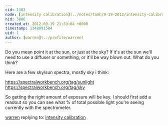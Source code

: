 ```yaml
---
cid: 1382
node: [intensity calibration](../notes/tomh/9-19-2012/intensity-calibration)
nid: 3886
created_at: 2012-09-19 21:53:04 +0000
timestamp: 1348091584
uid: 1
author: [warren](../profile/warren)
---
```


Do you mean point it at the sun, or just at the sky? If it's at the sun we'll need to use a diffuser or something, or it'll be way blown out. What do you think?

Here are a few sky/sun spectra, mostly sky i think: 

https://spectralworkbench.org/tag/sunlight
https://spectralworkbench.org/tag/sky

So getting the right amount of exposure will be key. I should first add a readout so you can see what % of total possible light you're seeing currently with the spectrometer.

[warren](../profile/warren) replying to: [intensity calibration](../notes/tomh/9-19-2012/intensity-calibration)

